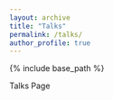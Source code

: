 ```yaml
---
layout: archive
title: "Talks"
permalink: /talks/
author_profile: true
---
```


{% include base_path %}

Talks Page
